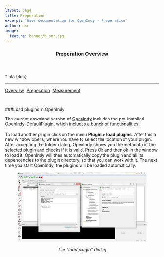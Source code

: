 ```yaml
---
layout: page
title: Preperation
excerpt: "User documentation for OpenIndy - Preperation"
author: usr
image:
  feature: banner/b_smr.jpg
---
```


<section id="table-of-contents" class="toc">
  <header>
    <h3>Preperation Overview</h3>
  </header>
<div id="drawer" markdown="1">
* bla
{:toc}

</div>
</section><!-- /#table-of-contents -->

---

<a href="/documentation/docu-usr.html" class="btn">Overview</a>&nbsp;&nbsp;<a href="/documentation/docu-usr/preperation.html" class="btn">Preperation</a>&nbsp;&nbsp;<a href="/documentation/docu-usr/measurement.html" class="btn">Measurement</a>&nbsp;&nbsp;

<br>

###Load plugins in OpenIndy

The current download version of [OpenIndy](/download) includes the pre-installed [OpenIndy-DefaultPlugin](https://github.com/OpenIndy/OpenIndy-DefaultPlugin), which includes a bunch of functionalities.<br><br>
To load another plugin click on the menu **Plugin > load plugins**. After this a new window opens, where you have to select the location of your plugin. After accepting the folder dialog, OpenIndy shows you the metadata of the selected plugin and checks if it is valid. Press Ok and then ok in the window to load it. OpenIndy will then automatically copy the plugin and all its dependencies to the plugin directory, so that you can work with it.
The next time you start OpenIndy, the plugins will be loaded automatically.
<figure >
	<a href="../images/usr/cme/loadPlugin.png"><img src="/documentation/images/usr/cme/loadPlugin.png"></a>
	<p align="middle"><i>The "load plugin" dialog</i></p>
</figure>
